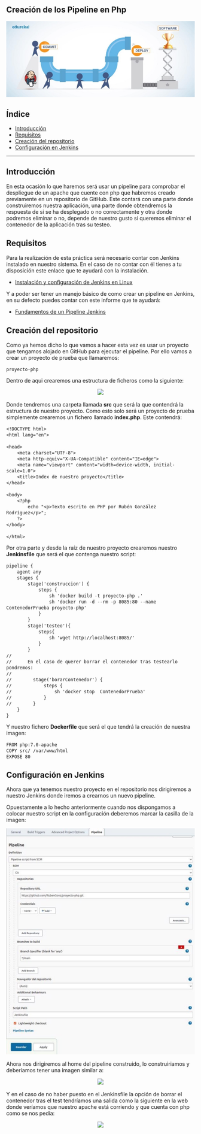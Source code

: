 ## Creación de los Pipeline en Php

<div align="center">
    <img src="../Imágenes/Creación de los Pipeline en Php/Portada.png"/>
</div>

## Índice

- [Introducción](https://github.com/RubenGonz/Despliegues/blob/main/Jenkins/Creaci%C3%B3n%20de%20los%20Pipeline%20en%20Php.md#introducci%C3%B3n)
- [Requisitos](https://github.com/RubenGonz/Despliegues/blob/main/Jenkins/Creaci%C3%B3n%20de%20los%20Pipeline%20en%20Php.md#requisitos)
- [Creación del repositorio ](https://github.com/RubenGonz/Despliegues/blob/main/Jenkins/Creaci%C3%B3n%20de%20los%20Pipeline%20en%20Php.md#creaci%C3%B3n-del-repositorio)
- [Configuración en Jenkins](https://github.com/RubenGonz/Despliegues/blob/main/Jenkins/Creaci%C3%B3n%20de%20los%20Pipeline%20en%20Php.md#configuraci%C3%B3n-en-jenkins)

---

## Introducción

En esta ocasión lo que haremos será usar un pipeline para comprobar el despliegue de un apache que cuente con php que habremos creado previamente en un repositorio de GitHub. Este contará con una parte donde construiremos nuestra aplicación, una parte donde obtendremos la respuesta de si se ha desplegado o no correctamente y otra donde podremos eliminar o no, depende de nuestro gusto si queremos eliminar el contenedor de la aplicación tras su testeo.

## Requisitos

Para la realización de esta práctica será necesario contar con Jenkins instalado en nuestro sistema. En el caso de no contar con él tienes a tu disposición este enlace que te ayudará con la instalación.

- [Instalación y configuración de Jenkins en Linux](https://github.com/RubenGonz/Despliegues/blob/main/Jenkins/Instalaci%C3%B3n%20y%20configuraci%C3%B3n%20de%20Jenkins%20en%20Linux.md)

Y a poder ser tener un manejo básico de como crear un pipeline en Jenkins, en su defecto puedes contar con este informe que te ayudará:

- [Fundamentos de un Pipeline Jenkins](https://github.com/RubenGonz/Despliegues/blob/main/Jenkins/Fundamentos%20de%20un%20Pipeline%20Jenkins.md)

## Creación del repositorio 

Como ya hemos dicho lo que vamos a hacer esta vez es usar un proyecto que tengamos alojado en GitHub para ejecutar el pipeline. Por ello vamos a crear un proyecto de prueba que llamaremos:

```
proyecto-php
```

Dentro de aqui crearemos una estructura de ficheros como la siguiente:

<div align="center">
    <img src="../Imágenes/Creación de los Pipeline en Php/EstructuraFicheros.png"/>
</div>

Donde tendremos una carpeta llamada __src__ que será la que contendrá la estructura de nuestro proyecto. Como esto solo será un proyecto de prueba simplemente crearemos un fichero llamado __index.php__. Este contendrá:

```
<!DOCTYPE html>
<html lang="en">

<head>
    <meta charset="UTF-8">
    <meta http-equiv="X-UA-Compatible" content="IE=edge">
    <meta name="viewport" content="width=device-width, initial-scale=1.0">
    <title>Index de nuestro proyecto</title>
</head>

<body>
    <?php 
        echo "<p>Texto escrito en PHP por Rubén González Rodríguez</p>"; 
    ?>
</body>

</html>
```

Por otra parte y desde la raíz de nuestro proyecto crearemos nuestro __Jenkinsfile__  que será el que contenga nuestro script:

```
pipeline {
    agent any
    stages {
        stage('construccion') {
            steps {
                sh 'docker build -t proyecto-php .'
                sh 'docker run -d --rm -p 8085:80 --name ContenedorPrueba proyecto-php'
            }
        }
        stage('testeo'){
            steps{
                sh 'wget http://localhost:8085/'
            }
        }
//
//      En el caso de querer borrar el contenedor tras testearlo pondremos:
//
//        stage('borarContenedor') {  
//            steps {
//                sh 'docker stop  ContenedorPrueba'  
//            }
//        }
    }
}
```

Y nuestro fichero __Dockerfile__ que será el que tendrá la creación de nuestra imagen:

```
FROM php:7.0-apache
COPY src/ /var/www/html
EXPOSE 80
```

## Configuración en Jenkins

Ahora que ya tenemos nuestro proyecto en el repositorio nos dirigiremos a nuestro Jenkins donde iremos a crearnos un nuevo pipeline.

Opuestamente a lo hecho anteriormente cuando nos dispongamos a colocar nuestro script en la configuración deberemos marcar la casilla de la imagen:

<div align="center">
    <img src="../Imágenes/Creación de los Pipeline en Php/ConfJenkins.png"/>
</div>

Ahora nos dirigiremos al home del pipeline construido, lo construiriamos y deberíamos tener una imagen similar a:

<div align="center">
    <img src="../Imágenes/Creación de los Pipeline en Php/SalidaTest.png"/>
</div>

Y en el caso de no haber puesto en el Jenkinsfile la opción de borrar el contenedor tras el test tendríamos una salida como la siguiente en la web donde veríamos que nuestro apache está corriendo y que cuenta con php como se nos pedía:

<div align="center">
    <img src="../Imágenes/Creación de los Pipeline en Php/SalidaWeb.png"/>
</div>